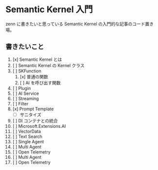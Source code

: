 ﻿# Semantic Kernel 入門

zenn に書きたいと思っている Semantic Kernel の入門的な記事のコード置き場。

## 書きたいこと

1. [x] Semantic Kernel とは
2. [ ] Semantic Kernel の Kernel クラス
3. [ ] SKFunction
	1. [x] 普通の関数
	1. [ ] AI を呼び出す関数
4. [ ] Plugin
5. [ ] AI Service
6. [ ] Streaming
7. [ ] Filter
8. [x] Prompt Template
	- [ ] サニタイズ
9. [ ] DI コンテナとの統合
10. [ ] Microsoft.Extensions.AI
11. [ ] VectorData
12. [ ] Text Search
13. [ ] Single Agent
14. [ ] Multi Agent
15. [ ] Open Telemetry
16. [ ] Multi Agent
17. [ ] Open Telemetry
